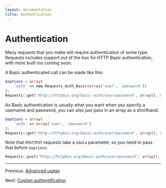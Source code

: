 ```yaml
---
layout: documentation
title: Authentication
---
```

Authentication
==============
Many requests that you make will require authentication of some type. Requests
includes support out of the box for HTTP Basic authentication, with more
built-ins coming soon.

A Basic authenticated call can be made like this:

```php
$options = array(
    'auth' => new Requests_Auth_Basic(array('user', 'password'))
);
Requests::get('http://httpbin.org/basic-auth/user/password', array(), $options);
```

As Basic authentication is usually what you want when you specify a username
and password, you can also just pass in an array as a shorthand:

```php
$options = array(
    'auth' => array('user', 'password')
);
Requests::get('http://httpbin.org/basic-auth/user/password', array(), $options);
```

Note that `POST`/`PUT` requests take a `$data` parameter, so you need to pass that
before `$options`:

```php
Requests::post('http://httpbin.org/basic-auth/user/password', array(), null, $options);
```

***

Previous: [Advanced usage](usage-advanced.html)

Next: [Custom authentification](authentication-custom.html)
